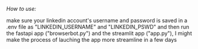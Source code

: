 *How to use:*


make sure your linkedin account's username and password is saved in a .env file as "LINKEDIN_USERNAME" and "LINKEDIN_PSWD" and then run the fastapi app ("browserbot.py") and the streamlit app ("app.py"),
I might make the process of lauching the app more streamline in a few days
